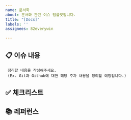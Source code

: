 ```yaml
---
name: 문서화
about: 문서화 관련 이슈 템플릿입니다.
title: "[Docs]"
labels: ''
assignees: 82everywin

---
```


## 📋 이슈 내용
     정리할 내용을 작성해주세요.
     (Ex. Git과 Github에 대한 해당 주차 내용을 정리할 예정입니다.) 

 ## ✅ 체크리스트
          
 ## 📚 레퍼런스
